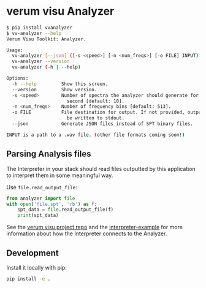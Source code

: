 # verum visu Analyzer

```sh
$ pip install vvanalyzer
$ vv-analyzer --help
Verum Visu Toolkit: Analyzer.

Usage:
  vv-analyzer [--json] ([-s <speed>] [-n <num_freqs>] [-o FILE] INPUT)...
  vv-analyzer --version
  vv-analyzer (-h | --help)

Options:
  -h --help         Show this screen.
  --version         Show version.
  -s <speed>        Number of spectra the analyzer should generate for each
                      second [default: 10].
  -n <num_freqs>    Number of frequency bins [default: 513].
  -o FILE           File destination for output. If not provided, output will
                      be written to stdout.
  --json            Generate JSON files instead of SPT binary files.

INPUT is a path to a .wav file. (other file formats coming soon!)
```

## Parsing Analysis files

The Interpreter in your stack should read files outputted by this
application to interpret them in some meaningful way.

Use `file.read_output_file`:

```py
from analyzer import file
with open('file.spt', 'rb') as f:
    spt_data = file.read_output_file(f)
    print(spt_data)
```

See the [verum visu project repo](https://github.com/verum-visu-toolkit/verum-visu)
and the [interpreter-example](https://github.com/verum-visu-toolkit/interpreter-example)
for more information about how the Interpreter connects to the Analyzer.

## Development

Install it locally with pip:

```sh
pip install -e .
```